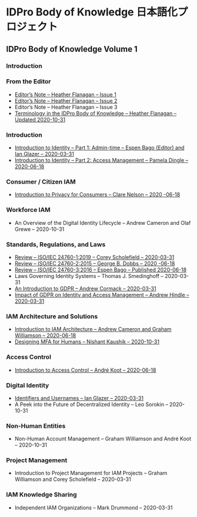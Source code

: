 # IDPro Body of Knowledge 日本語化プロジェクト

## IDPro Body of Knowledge Volume 1

### Introduction



### From the Editor
* [Editor’s Note – Heather Flanagan – Issue 1](./editors_note_issue_1.md)
* [Editor’s Note – Heather Flanagan – Issue 2](./editors_note_issue_2.md)
* Editor’s Note – Heather Flanagan – Issue 3
* [Terminology in the IDPro Body of Knowledge – Heather Flanagan – Updated 2020-10-31](./Terminology_in_the_IDPro_Body_of_Knowledge.md)

### Introduction
* [Introduction to Identity – Part 1: Admin-time – Espen Bago (Editor) and Ian Glazer – 2020-03-31](./Introduction_to_Identity_-_Part_1_Admin-time.md)
* [Introduction to Identity – Part 2: Access Management – Pamela Dingle – 2020-06-18](./Introduction_to_Identity_-_Part_2_Access_Management_result.md)

### Consumer / Citizen IAM
* [Introduction to Privacy for Consumers – Clare Nelson – 2020 -06-18](./introduction_to_privacy_and_compliance_for_consumers.md)

### Workforce IAM
* An Overview of the Digital Identity Lifecycle – Andrew Cameron and Olaf Grewe – 2020-10-31

### Standards, Regulations, and Laws
* [Review – ISO/IEC 24760-1:2019 – Corey Scholefield – 2020-03-31](./Review–ISO_IEC24760-1_2019.md)
* [Review – ISO/IEC 24760-2:2015 – George B. Dobbs – 2020 -06-18](./Review–ISO_IEC24760-2_2015.md)
* [Review – ISO/IEC 24760-3:2016 – Espen Bago – Published 2020-06-18](./Review–ISO_IEC24760-3_2016.md)
* Laws Governing Identity Systems – Thomas J. Smedinghoff – 2020-03-31
* [An Introduction to GDPR – Andrew Cormack – 2020-03-31](./An_Introduction_to_GDPR_2020-03-31_ja.md)
* [Impact of GDPR on Identity and Access Management – Andrew Hindle – 2020-03-31](./Impact_of_GDPR_on_Identity_and_Access_Management_2020-03-31_ja.md)

### IAM Architecture and Solutions
* [Introduction to IAM Architecture – Andrew Cameron and Graham Williamson – 2020-06-18](./Introduction_to_IAM_Architecture_2020-06-18_ja.md)
* [Designing MFA for Humans – Nishant Kaushik – 2020-10-31](./Designing_MFA_for_Humans.md)

### Access Control
* [Introduction to Access Control – André Koot – 2020-06-18](./Introduction_to_Access_Control.md)

### Digital Identity
* [Identifiers and Usernames – Ian Glazer – 2020-03-31](./Identifiers_and_Usernames_–_Ian_Glazer_–_2020-03-31_ja.md)
* A Peek into the Future of Decentralized Identity – Leo Sorokin – 2020-10-31

### Non-Human Entities
* Non-Human Account Management – Graham Williamson and André Koot – 2020-10-31

### Project Management
* Introduction to Project Management for IAM Projects – Graham Williamson and Corey Scholefield – 2020-03-31

### IAM Knowledge Sharing
* Independent IAM Organizations – Mark Drummond – 2020-03-31

